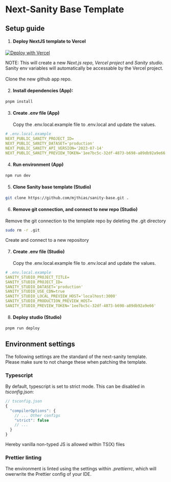 # Next-Sanity Base Template

## Setup guide

1. #### Deploy NextJS template to Vercel

[![Deploy with Vercel](https://vercel.com/button)][vercel-deploy]

<!-- Variables -->

[vercel-deploy]: https://vercel.com/new/clone?repository-url=https://github.com/mjthias/next-sanity-base&repository-name=next-sanity-base&project-name=next-sanity-base&integration-ids=oac_hb2LITYajhRQ0i4QznmKH7gx

NOTE:
This will create a new _Next.js repo_, _Vercel project_ and _Sanity studio_.<br>
Sanity env variables will automatically be accessable by the Vercel project. <br><br>
Clone the new github app repo.

2. #### Install dependencies (App):

```bash
pnpm install
```

3. #### Create _.env_ file (App)
   Copy the .env.local.example file to .env.local and update the values.

```yaml
# .env.local.example
NEXT_PUBLIC_SANITY_PROJECT_ID=
NEXT_PUBLIC_SANITY_DATASET='production'
NEXT_PUBLIC_SANITY_API_VERSION='2023-07-14'
NEXT_PUBLIC_SANITY_PREVIEW_TOKEN='1ee7bc5c-32df-4873-b698-a89db92a9e66'
```

4. #### Run environment (App)

```bash
npm run dev
```

5. #### Clone Sanity base template (Studio)

```bash
git clone https://github.com/mjthias/sanity-base.git .
```

6. #### Remove git connection, and connect to new repo (Studio)

Remove the git connection to the template repo by deleting the .git directory

```bash
sudo rm -r .git
```

Create and connect to a new repository

7. #### Create .env file (Studio)
   Copy the .env.local.example file to .env.local and update the values.

```yaml
# .env.local.example
SANITY_STUDIO_PROJECT_TITLE=
SANITY_STUDIO_PROJECT_ID=
SANITY_STUDIO_DATASET='production'
SANITY_STUDIO_USE_CDN=true
SANITY_STUDIO_LOCAL_PREVIEW_HOST='localhost:3000'
SANITY_STUDIO_PRODUCTION_PREVIEW_HOST=
SANITY_STUDIO_PREVIEW_TOKEN='1ee7bc5c-32df-4873-b698-a89db92a9e66'
```

8. #### Deploy studio (Studio)

```bash
pnpm run deploy
```

## Environment settings

The following settings are the standard of the next-sanity template.<br> Please make sure to not change these when patching the template.

### Typescript

By default, typescript is set to strict mode. This can be disabled in _tsconfig.json_:

```ts
// tsconfig.json
{
  "compilerOptions": {
    // ... Other configs
    "strict": false
    // ...
  }
}
```

Hereby vanilla non-typed JS is allowed within TS(X) files

### Prettier linting

The environment is linted using the settings within _.prettierrc_, which will owerwrite the Prettier config of your IDE.
